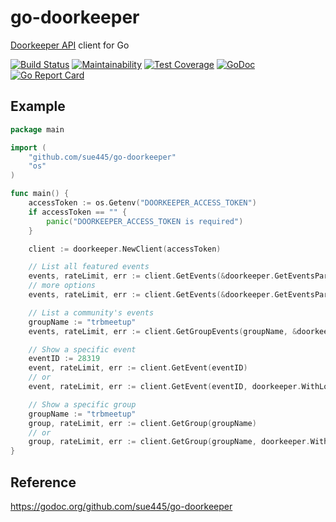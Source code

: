 # go-doorkeeper
[Doorkeeper API](https://www.doorkeeper.jp/developer/api) client for Go

[![Build Status](https://travis-ci.org/sue445/go-doorkeeper.svg?branch=master)](https://travis-ci.org/sue445/go-doorkeeper)
[![Maintainability](https://api.codeclimate.com/v1/badges/fcf6115e2d1c43780cb8/maintainability)](https://codeclimate.com/github/sue445/go-doorkeeper/maintainability)
[![Test Coverage](https://api.codeclimate.com/v1/badges/fcf6115e2d1c43780cb8/test_coverage)](https://codeclimate.com/github/sue445/go-doorkeeper/test_coverage)
[![GoDoc](https://godoc.org/github.com/sue445/go-doorkeeper?status.svg)](https://godoc.org/github.com/sue445/go-doorkeeper)
[![Go Report Card](https://goreportcard.com/badge/github.com/sue445/go-doorkeeper)](https://goreportcard.com/report/github.com/sue445/go-doorkeeper)

## Example
```go
package main

import (
	"github.com/sue445/go-doorkeeper"
	"os"
)

func main() {
	accessToken := os.Getenv("DOORKEEPER_ACCESS_TOKEN")
	if accessToken == "" {
		panic("DOORKEEPER_ACCESS_TOKEN is required")
	}

	client := doorkeeper.NewClient(accessToken)

	// List all featured events
	events, rateLimit, err := client.GetEvents(&doorkeeper.GetEventsParams{})
	// more options
	events, rateLimit, err := client.GetEvents(&doorkeeper.GetEventsParams{Query: "golang", Sort: doorkeeper.SortByPublishedAt()})

	// List a community's events
	groupName := "trbmeetup"
	events, rateLimit, err := client.GetGroupEvents(groupName, &doorkeeper.GetEventsParams{})

	// Show a specific event
	eventID := 28319
	event, rateLimit, err := client.GetEvent(eventID)
	// or
	event, rateLimit, err := client.GetEvent(eventID, doorkeeper.WithLocale("en"))

	// Show a specific group
	groupName := "trbmeetup"
	group, rateLimit, err := client.GetGroup(groupName)
	// or
	group, rateLimit, err := client.GetGroup(groupName, doorkeeper.WithLocale("en"))
}
```

## Reference
https://godoc.org/github.com/sue445/go-doorkeeper
